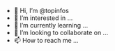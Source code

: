 - 👋 Hi, I’m @topinfos
- 👀 I’m interested in ...
- 🌱 I’m currently learning ...
- 💞️ I’m looking to collaborate on ...
- 📫 How to reach me ...

<!---
topinfos/topinfos is a ✨ special ✨ repository because its `README.md` (this file) appears on your GitHub profile.
You can click the Preview link to take a look at your changes.
--->
